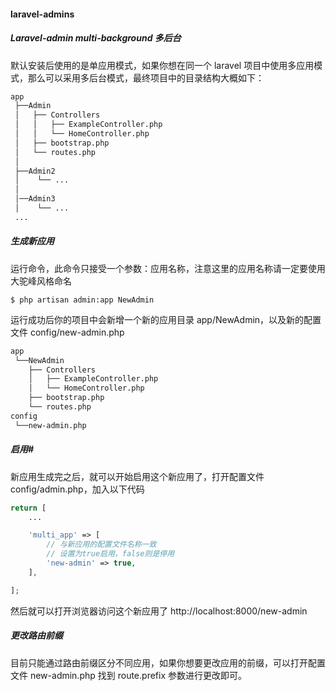 #### laravel-admins

##### Laravel-admin multi-background 多后台

默认安装后使用的是单应用模式，如果你想在同一个 laravel 项目中使用多应用模式，那么可以采用多后台模式，最终项目中的目录结构大概如下：

```reStructuredText
app
 ├──Admin
 │   ├── Controllers
 │   │   ├── ExampleController.php
 │   │   └── HomeController.php
 │   ├── bootstrap.php
 │   └── routes.php
 │
 ├──Admin2
 │    └── ...
 │   
 │──Admin3
 │    └── ...
 ...
```



##### 生成新应用

运行命令，此命令只接受一个参数：应用名称，注意这里的应用名称请一定要使用大驼峰风格命名

```shell
$ php artisan admin:app NewAdmin
```



运行成功后你的项目中会新增一个新的应用目录 app/NewAdmin，以及新的配置文件 config/new-admin.php

```reStructuredText
app
 └──NewAdmin
    ├── Controllers
    │   ├── ExampleController.php
    │   └── HomeController.php
    ├── bootstrap.php
    └── routes.php
config
 └──new-admin.php
```



##### 启用#

新应用生成完之后，就可以开始启用这个新应用了，打开配置文件 config/admin.php，加入以下代码

```php
return [
    ...

    'multi_app' => [
        // 与新应用的配置文件名称一致
        // 设置为true启用，false则是停用
        'new-admin' => true,
    ],

];
```

然后就可以打开浏览器访问这个新应用了 http://localhost:8000/new-admin



##### 更改路由前缀

目前只能通过路由前缀区分不同应用，如果你想要更改应用的前缀，可以打开配置文件 new-admin.php 找到 route.prefix 参数进行更改即可。

